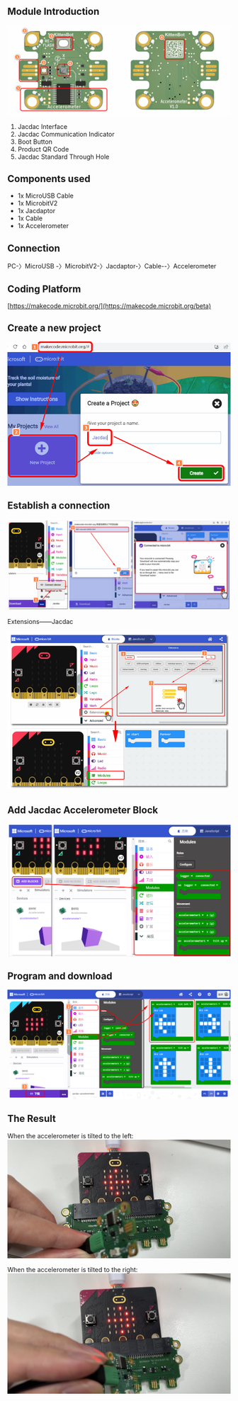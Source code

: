 
## Module Introduction

![image.png](1689161788406-c91955c9-cda2-46a7-a11b-8af0bac9b6c4.png)

1. Jacdac Interface
2. Jacdac Communication Indicator
3. Boot Button
4. Product QR Code
5. Jacdac Standard Through Hole

## Components used

- 1x MicroUSB Cable
- 1x MicrobitV2
- 1x Jacdaptor
- 1x Cable
- 1x Accelerometer

## Connection

PC-〉MicroUSB -〉MicrobitV2-〉Jacdaptor-〉Cable--〉Accelerometer


## Coding Platform

[https://makecode.microbit.org/](https://makecode.microbit.org/beta)

## Create a new project

![jacdac05.png](1655889196823-7737c461-b942-43e7-85e8-d36579c1eedd.png)

## Establish a connection

![webUSB.png](1654764235950-bcac15b3-d541-45e1-85cd-fb513f76a2e9.png)

Extensions——Jacdac

![jacdac扩展.png](1654764679183-85a74500-61e1-45f0-a497-a97afe749b58.png)


## Add Jacdac Accelerometer Block

![image.png](1689232896760-8fdc1d02-5bd8-460e-88a0-fbe7d9a29251.png)

## Program and download

![image.png](1689233400626-f4107dba-10c5-44a2-8c87-88160477323c.png)

## The Result

When the accelerometer is tilted to the left:
![image.png](1689233725888-0009f7ae-4c49-4ee8-99b5-796dcdba30f0.png)

When the accelerometer is tilted to the right:
![image.png](1689233676469-4bf21189-efed-4bee-9bad-5a9eabd957e6.png)

